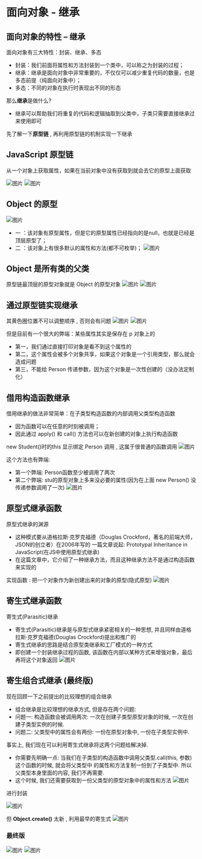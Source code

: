 # 面向对象 - 继承
## 面向对象的特性 – 继承
面向对象有三大特性：封装、继承、多态
* 封装：我们前面将属性和方法封装到一个类中，可以称之为封装的过程；
* 继承：继承是面向对象中非常重要的，不仅仅可以减少重复代码的数量，也是多态前提（纯面向对象中）；
* 多态：不同的对象在执行时表现出不同的形态

那么**继承**是做什么? 

* 继承可以帮助我们将重复的代码和逻辑抽取到父类中，子类只需要直接继承过来使用即可

先了解一下**原型链** , 再利用原型链的机制实现一下继承
## JavaScript 原型链 
从一个对象上获取属性，如果在当前对象中没有获取到就会去它的原型上面获取

![图片](../.vuepress/public/images/lian1.png)
![图片](../.vuepress/public/images/lian2.png)
## Object 的原型
![图片](../.vuepress/public/images/cdp1.png)
* 一 ：该对象有原型属性，但是它的原型属性已经指向的是null，也就是已经是顶层原型了；
* 二 ：该对象上有很多默认的属性和方法(都不可枚举)；
![图片](../.vuepress/public/images/op1.png)
## Object 是所有类的父类
原型链最顶层的原型对象就是 Object 的原型对象
![图片](../.vuepress/public/images/opp0.png)
![图片](../.vuepress/public/images/opp1.png)

## 通过原型链实现继承
其黄色圈位置不可以调整顺序 , 否则会有问题
![图片](../.vuepress/public/images/kiki1.png)
![图片](../.vuepress/public/images/neicun1.png)

但是目前有一个很大的弊端：某些属性其实是保存在 p 对象上的
* 第一，我们通过直接打印对象是看不到这个属性的
* 第二，这个属性会被多个对象共享，如果这个对象是一个引用类型，那么就会造成问题
* 第三，不能给 Person 传递参数，因为这个对象是一次性创建的（没办法定制化）

## 借用构造函数继承
借用继承的做法非常简单：在子类型构造函数的内部调用父类型构造函数
* 因为函数可以在任意的时刻被调用；
* 因此通过 apply() 和 call() 方法也可以在新创建的对象上执行构造函数

new Student()时的this 显示绑定 Person 调用 , 这属于很普通的函数调用
![图片](../.vuepress/public/images/personcall.png)


这个方法也有弊端:
* 第一个弊端: Person函数至少被调用了两次 
* 第二个弊端: stu的原型对象上多来没必要的属性(因为在上面 new Person() 没传递参数调用了一次)
![图片](../.vuepress/public/images/meibiyao.png)

## 原型式继承函数
原型式继承的渊源
* 这种模式要从道格拉斯·克罗克福德（Douglas Crockford，著名的前端大师，JSON的创立者）在2006年写的
一篇文章说起: Prototypal Inheritance in JavaScript(在JS中使用原型式继承)
* 在这篇文章中，它介绍了一种继承方法，而且这种继承方法不是通过构造函数来实现的

实现函数 : 把一个对象作为新创建出来的对象的原型(隐式原型)
![图片](../.vuepress/public/images/yuanxingshi.png)

## 寄生式继承函数
寄生式(Parasitic)继承
* 寄生式(Parasitic)继承是与原型式继承紧密相关的一种思想, 并且同样由道格拉斯·克罗克福德(Douglas 
Crockford)提出和推广的
* 寄生式继承的思路是结合原型类继承和工厂模式的一种方式
* 即创建一个封装继承过程的函数, 该函数在内部以某种方式来增强对象，最后再将这个对象返回
![图片](../.vuepress/public/images/jishengshi.png)

## 寄生组合式继承 (最终版)
现在回顾一下之前提出的比较理想的组合继承
* 组合继承是比较理想的继承方式, 但是存在两个问题:
* 问题一: 构造函数会被调用两次: 一次在创建子类型原型对象的时候, 一次在创建子类型实例的时候.
* 问题二: 父类型中的属性会有两份: 一份在原型对象中, 一份在子类型实例中.

事实上, 我们现在可以利用寄生式继承将这两个问题给解决掉.
* 你需要先明确一点: 当我们在子类型的构造函数中调用父类型.call(this, 参数)这个函数的时候, 就会将父类型中
的属性和方法复制一份到了子类型中. 所以父类型本身里面的内容, 我们不再需要.
* 这个时候, 我们还需要获取到一份父类型的原型对象中的属性和方法
![图片](../.vuepress/public/images/lolo1.png)

进行封装

![图片](../.vuepress/public/images/p01.png)

但 **Object.create()** 太新 , 利用最早的寄生式
![图片](../.vuepress/public/images/p02.png)

### 最终版
![图片](../.vuepress/public/images/p03.png)
![图片](../.vuepress/public/images/p04.png)



